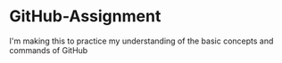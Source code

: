 # GitHub-Assignment
I'm making this to practice my understanding of the basic concepts and commands of GitHub
